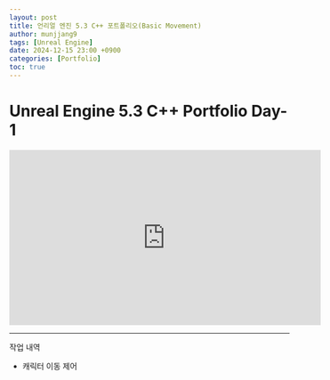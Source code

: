 ```yaml
---
layout: post
title: 언리얼 엔진 5.3 C++ 포트폴리오(Basic Movement)
author: munjjang9
tags: [Unreal Engine]
date: 2024-12-15 23:00 +0900
categories: [Portfolio]
toc: true
---
```


# Unreal Engine 5.3 C++ Portfolio Day-1

<iframe width="560" height="315" src="https://www.youtube.com/embed/9IRmTnen3OQ?si=EgCf8sJ9ZjliS3Cr" title="YouTube video player" frameborder="0" allow="accelerometer; autoplay; clipboard-write; encrypted-media; gyroscope; picture-in-picture; web-share" referrerpolicy="strict-origin-when-cross-origin" allowfullscreen></iframe>

---

작업 내역
- 캐릭터 이동 제어